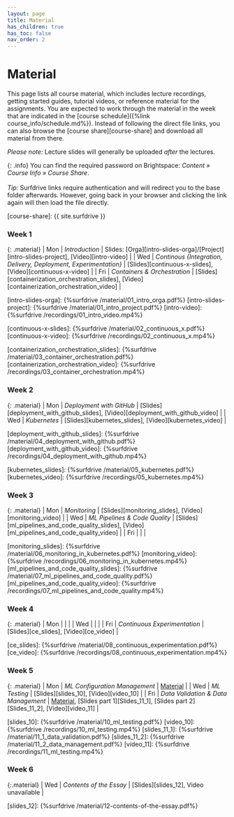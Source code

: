```yaml
---
layout: page
title: Material
has_children: true
has_toc: false
nav_order: 2
---
```


# Material

This page lists all course material, which includes lecture recordings, getting started guides, tutorial videos, or reference material for the assignments.
You are expected to work through the material in the week that are indicated in the [course schedule]({%link course_info/schedule.md%}).
Instead of following the direct file links, you can also browse the [course share][course-share] and download all material from there.

*Please note:* Lecture slides will generally be uploaded *after* the lectures.

{: .info}
You can find the required password on Brightspace: *Content » Course Info » Course Share*. <br/><br/>
*Tip:* Surfdrive links require authentication and will redirect you to the base folder afterwards.
However, going back in your browser and clicking the link again will then load the file directly.


[course-share]: {{ site.surfdrive }}


### Week 1

{: .material}
| Mon | *Introduction* | Slides: [Orga][intro-slides-orga]/[Project][intro-slides-project], [Video][intro-video] |
| Wed | *Continous {Integration, Delivery, Deployment, Experimentation}* | [Slides][continuous-x-slides], [Video][continuous-x-video] |
| Fri | *Containers & Orchestration* | [Slides][containerization_orchestration_slides], [Video][containerization_orchestration_video] |

[intro-slides-orga]: {%surfdrive /material/01_intro_orga.pdf%}
[intro-slides-project]: {%surfdrive /material/01_intro_project.pdf%}
[intro-video]: {%surfdrive /recordings/01_intro_video.mp4%}

[continuous-x-slides]: {%surfdrive /material/02_continuous_x.pdf%}
[continuous-x-video]: {%surfdrive /recordings/02_continuous_x.mp4%}

[containerization_orchestration_slides]: {%surfdrive /material/03_container_orchestration.pdf%}
[containerization_orchestration_video]: {%surfdrive /recordings/03_container_orchestration.mp4%}

### Week 2

{: .material}
| Mon | *Deployment with GitHub* | [Slides][deployment_with_github_slides], [Video][deployment_with_github_video] |
| Wed | *Kubernetes* | [Slides][kubernetes_slides], [Video][kubernetes_video] |

[deployment_with_github_slides]: {%surfdrive /material/04_deployment_with_github.pdf%}
[deployment_with_github_video]: {%surfdrive /recordings/04_deployment_with_github.mp4%}

[kubernetes_slides]: {%surfdrive /material/05_kubernetes.pdf%}
[kubernetes_video]: {%surfdrive /recordings/05_kubernetes.mp4%}

### Week 3

{: .material}
| Mon | *Monitoring* | [Slides][monitoring_slides], [Video][monitoring_video] |
| Wed | *ML Pipelines & Code Quality* | [Slides][ml_pipelines_and_code_quality_slides], [Video][ml_pipelines_and_code_quality_video] |
| Fri |  | |

[monitoring_slides]: {%surfdrive /material/06_monitoring_in_kubernetes.pdf%}
[monitoring_video]: {%surfdrive /recordings/06_monitoring_in_kubernetes.mp4%}
[ml_pipelines_and_code_quality_slides]: {%surfdrive /material/07_ml_pipelines_and_code_quality.pdf%}
[ml_pipelines_and_code_quality_video]: {%surfdrive /recordings/07_ml_pipelines_and_code_quality.mp4%}

### Week 4

{: .material}
| Mon |  |  |
| Wed |  |  |
| Fri | *Continuous Experimentation* | [Slides][ce_slides], [Video][ce_video] |

[ce_slides]: {%surfdrive /material/08_continuous_experimentation.pdf%}
[ce_video]: {%surfdrive /recordings/08_continuous_experimentation.mp4%}


### Week 5

{: .material}
| Mon | *ML Configuration Management* | [Material](../material/ML_config_management) |
| Wed | *ML Testing* | [Slides][slides_10], [Video][video_10] |
| Fri | *Data Validation & Data Management* | [Material](../material/data_validation), [Slides part 1][Slides_11_1], [Slides part 2][Slides_11_2],  [Video][video_11] |

[slides_10]: {%surfdrive /material/10_ml_testing.pdf%}
[video_10]: {%surfdrive /recordings/10_ml_testing.mp4%}
[slides_11_1]: {%surfdrive /material/11_1_data_validation.pdf%}
[slides_11_2]: {%surfdrive /material/11_2_data_management.pdf%}
[video_11]: {%surfdrive /recordings/11_ml_testing.mp4%}


### Week 6

{:.material}
| Wed | *Contents of the Essay* | [Slides][slides_12], Video unavailable  |

[slides_12]: {%surfdrive /material/12-contents-of-the-essay.pdf%}
